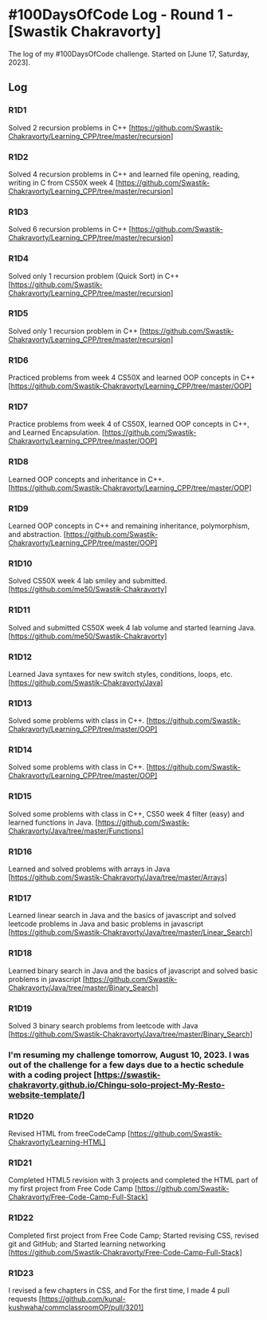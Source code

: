 # #100DaysOfCode Log - Round 1 - [Swastik Chakravorty]

The log of my #100DaysOfCode challenge. Started on [June 17, Saturday, 2023].

## Log

### R1D1 
Solved 2 recursion problems in C++ [https://github.com/Swastik-Chakravorty/Learning_CPP/tree/master/recursion]

### R1D2 
Solved 4 recursion problems in C++ and learned file opening, reading, writing in C from CS50X week 4 [https://github.com/Swastik-Chakravorty/Learning_CPP/tree/master/recursion]

### R1D3 
Solved 6 recursion problems in C++ [https://github.com/Swastik-Chakravorty/Learning_CPP/tree/master/recursion]

### R1D4 
Solved only 1 recursion problem (Quick Sort) in C++ [https://github.com/Swastik-Chakravorty/Learning_CPP/tree/master/recursion]

### R1D5 
Solved only 1 recursion problem in C++ [https://github.com/Swastik-Chakravorty/Learning_CPP/tree/master/recursion]

### R1D6 
Practiced problems from week 4 CS50X and learned OOP concepts in C++ [https://github.com/Swastik-Chakravorty/Learning_CPP/tree/master/OOP]

### R1D7 
Practice problems from week 4 of CS50X, learned OOP concepts in C++, and Learned Encapsulation. [https://github.com/Swastik-Chakravorty/Learning_CPP/tree/master/OOP]

### R1D8 
Learned OOP concepts and inheritance in C++. [https://github.com/Swastik-Chakravorty/Learning_CPP/tree/master/OOP]

### R1D9 
Learned OOP concepts in C++ and remaining inheritance, polymorphism, and abstraction. [https://github.com/Swastik-Chakravorty/Learning_CPP/tree/master/OOP]

### R1D10 
Solved CS50X week 4 lab smiley and submitted. [https://github.com/me50/Swastik-Chakravorty]

### R1D11 
Solved and submitted CS50X week 4 lab volume and started learning Java. [https://github.com/me50/Swastik-Chakravorty]

### R1D12 
Learned Java syntaxes for new switch styles, conditions, loops, etc. [https://github.com/Swastik-Chakravorty/Java]

### R1D13 
Solved some problems with class in C++. [https://github.com/Swastik-Chakravorty/Learning_CPP/tree/master/OOP]

### R1D14 
Solved some problems with class in C++. [https://github.com/Swastik-Chakravorty/Learning_CPP/tree/master/OOP]

### R1D15 
Solved some problems with class in C++, CS50 week 4 filter (easy) and learned functions in Java. [https://github.com/Swastik-Chakravorty/Java/tree/master/Functions]

### R1D16 
Learned and solved problems with arrays in Java [https://github.com/Swastik-Chakravorty/Java/tree/master/Arrays]

### R1D17 
Learned linear search in Java and the basics of javascript and solved leetcode problems in Java and basic problems in javascript [https://github.com/Swastik-Chakravorty/Java/tree/master/Linear_Search]

### R1D18 
Learned binary search in Java and the basics of javascript and solved basic problems in javascript [https://github.com/Swastik-Chakravorty/Java/tree/master/Binary_Search]

### R1D19 
Solved 3 binary search problems from leetcode with Java [https://github.com/Swastik-Chakravorty/Java/tree/master/Binary_Search]

### I'm resuming my challenge tomorrow, August 10, 2023. I was out of the challenge for a few days due to a hectic schedule with a coding project [https://swastik-chakravorty.github.io/Chingu-solo-project-My-Resto-website-template/]

### R1D20 
Revised HTML from freeCodeCamp [https://github.com/Swastik-Chakravorty/Learning-HTML]

### R1D21 
Completed HTML5 revision with 3 projects and completed the HTML part of my first project from Free Code Camp [https://github.com/Swastik-Chakravorty/Free-Code-Camp-Full-Stack]

### R1D22 
Completed first project from Free Code Camp; Started revising CSS, revised git and GitHub; and Started learning networking [https://github.com/Swastik-Chakravorty/Free-Code-Camp-Full-Stack]

### R1D23 
I revised a few chapters in CSS, and For the first time, I made 4 pull requests [https://github.com/kunal-kushwaha/commclassroomOP/pull/3201]
